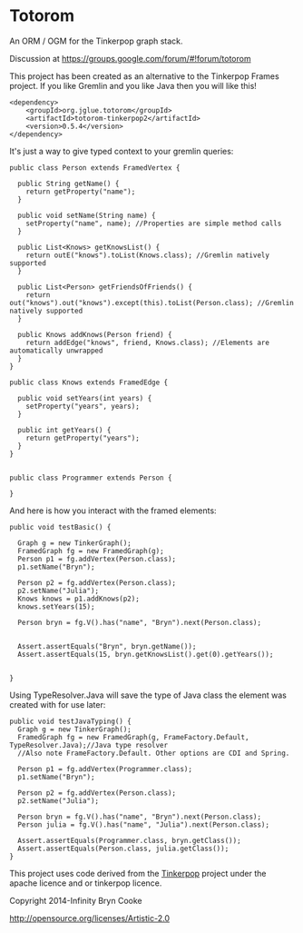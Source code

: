 Totorom
========

An ORM / OGM for the Tinkerpop graph stack.

Discussion at https://groups.google.com/forum/#!forum/totorom

This project has been created as an alternative to the Tinkerpop Frames project.
If you like Gremlin and you like Java then you will like this!


    <dependency>
        <groupId>org.jglue.totorom</groupId>
        <artifactId>totorom-tinkerpop2</artifactId>
        <version>0.5.4</version>
    </dependency>
    

It's just a way to give typed context to your gremlin queries:

    
    public class Person extends FramedVertex {
    
      public String getName() {
        return getProperty("name");
      }
      
      public void setName(String name) {
        setProperty("name", name); //Properties are simple method calls
      }

      public List<Knows> getKnowsList() {
        return outE("knows").toList(Knows.class); //Gremlin natively supported
      }
      
      public List<Person> getFriendsOfFriends() {
        return out("knows").out("knows").except(this).toList(Person.class); //Gremlin natively supported
      }
      
      public Knows addKnows(Person friend) {
        return addEdge("knows", friend, Knows.class); //Elements are automatically unwrapped
      }
    }
    
    public class Knows extends FramedEdge {
    
      public void setYears(int years) {
        setProperty("years", years);
      }
      
      public int getYears() {
        return getProperty("years");
      }
    }
    
    
    public class Programmer extends Person {
    
    }
    
    
And here is how you interact with the framed elements:
    
    public void testBasic() {
    
      Graph g = new TinkerGraph();
      FramedGraph fg = new FramedGraph(g);
      Person p1 = fg.addVertex(Person.class);
      p1.setName("Bryn");
      
      Person p2 = fg.addVertex(Person.class);
      p2.setName("Julia");
      Knows knows = p1.addKnows(p2);
      knows.setYears(15);
      
      Person bryn = fg.V().has("name", "Bryn").next(Person.class);
      
      
      Assert.assertEquals("Bryn", bryn.getName());
      Assert.assertEquals(15, bryn.getKnowsList().get(0).getYears());
      
    
    }
    
Using TypeResolver.Java will save the type of Java class the element was created with for use later:
    
    public void testJavaTyping() {
      Graph g = new TinkerGraph();
      FramedGraph fg = new FramedGraph(g, FrameFactory.Default, TypeResolver.Java);//Java type resolver
      //Also note FrameFactory.Default. Other options are CDI and Spring.
      
      Person p1 = fg.addVertex(Programmer.class);
      p1.setName("Bryn");
      
      Person p2 = fg.addVertex(Person.class);
      p2.setName("Julia");
      
      Person bryn = fg.V().has("name", "Bryn").next(Person.class);
      Person julia = fg.V().has("name", "Julia").next(Person.class);
      
      Assert.assertEquals(Programmer.class, bryn.getClass());
      Assert.assertEquals(Person.class, julia.getClass());
    }


This project uses code derived from the [Tinkerpop](http://www.tinkerpop.com/) project under the apache licence and or tinkerpop licence.
     
     
Copyright 2014-Infinity Bryn Cooke

http://opensource.org/licenses/Artistic-2.0
